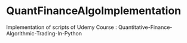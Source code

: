 # QuantFinanceAlgoImplementation
Implementation of scripts of Udemy Course : Quantitative-Finance-Algorithmic-Trading-In-Python
